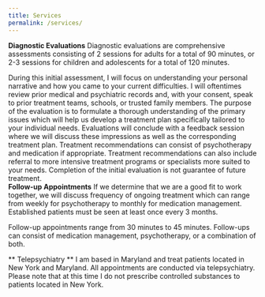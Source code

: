 ```yaml
---
title: Services
permalink: /services/
---
```


**Diagnostic Evaluations**
Diagnostic evaluations are comprehensive assessments consisting of 2 sessions for adults for a total of 90 minutes, or 2-3 sessions for children and adolescents for a total of 120 minutes.  

During this initial assessment, I will focus on understanding your personal narrative and how you came to your current difficulties. I will oftentimes review prior medical and psychiatric records and, with your consent, speak to prior treatment teams, schools, or trusted family members. The purpose of the evaluation is to formulate a thorough understanding of the primary issues which will help us develop a treatment plan specifically tailored to your individual needs. Evaluations will conclude with a feedback session where we will discuss these impressions as well as the corresponding treatment plan. Treatment recommendations can consist of psychotherapy and medication if appropriate. Treatment recommendations can also include referral to more intensive treatment programs or specialists more suited to your needs. Completion of the initial evaluation is not guarantee of future treatment.  
**Follow-up Appointments**
If we determine that we are a good fit to work together, we will discuss frequency of ongoing treatment which can range from weekly for psychotherapy to monthly for medication management. Established patients must be seen at least once every 3 months.

Follow-up appointments range from 30 minutes to 45 minutes. Follow-ups can consist of medication management, psychotherapy, or a combination of both. 


** Telepsychiatry **
I am based in Maryland and treat patients located in New York and Maryland. All appointments are conducted via telepsychiatry. Please note that at this time I do not prescribe controlled substances to patients located in New York. 
